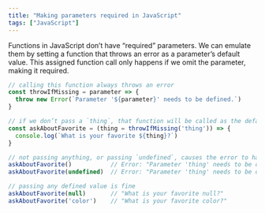 ```yaml
---
title: "Making parameters required in JavaScript"
tags: ["JavaScript"]
---
```

Functions in JavaScript don’t have “required” parameters. We can emulate them by setting a function that throws an error as a parameter’s default value. This assigned function call only happens if we omit the parameter, making it required.

```js
// calling this function always throws an error
const throwIfMissing = parameter => {
  throw new Error(`Parameter '${parameter}' needs to be defined.`)
}

// if we don’t pass a `thing`, that function will be called as the default
const askAboutFavorite = (thing = throwIfMissing('thing')) => {
  console.log(`What is your favorite ${thing}?`)
}

// not passing anything, or passing `undefined`, causes the error to happen
askAboutFavorite()           // Error: "Parameter 'thing' needs to be defined."
askAboutFavorite(undefined)  // Error: "Parameter 'thing' needs to be defined."

// passing any defined value is fine
askAboutFavorite(null)       // "What is your favorite null?"
askAboutFavorite('color')    // "What is your favorite color?"
```
